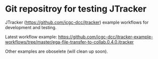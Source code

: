 # Git repositroy for testing JTracker

JTracker (https://github.com/icgc-dcc/jtracker) example workflows for development and testing.

Latest workflow example: https://github.com/icgc-dcc/jtracker-example-workflows/tree/master/ega-file-transfer-to-collab.0.4.0.jtracker

Other examples are oboselete (will clean up soon).
